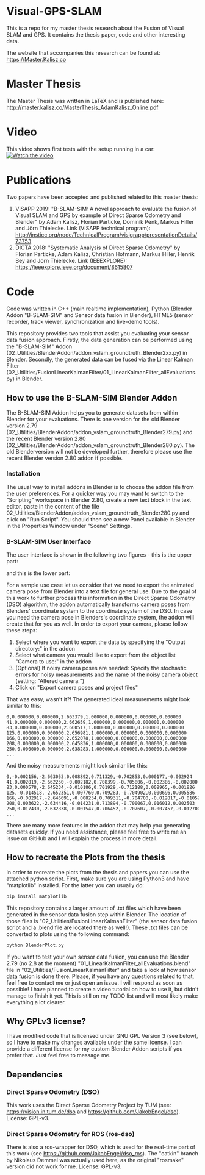 # Visual-GPS-SLAM
This is a repo for my master thesis research about the Fusion of Visual SLAM and GPS. It contains the thesis paper, code and other interesting data.

The website that accompanies this research can be found at:
https://Master.Kalisz.co

# Master Thesis
The Master Thesis was written in LaTeX and is published here:
http://master.kalisz.co/MasterThesis_AdamKalisz_Online.pdf

# Video
This video shows first tests with the setup running in a car:
[![Watch the video]()](https://master.kalisz.co/video/Robolab_Demo_Kalisz_MusicSTEEP.mp4)



# Publications
Two papers have been accepted and published related to this master thesis:

1. VISAPP 2019: "B-SLAM-SIM: A novel approach to evaluate the fusion of Visual SLAM and GPS by example of Direct Sparse Odometry and Blender" by Adam Kalisz, Florian Particke, Dominik Penk, Markus Hiller and Jörn Thielecke. Link (VISAPP technical program): http://insticc.org/node/TechnicalProgram/visigrapp/presentationDetails/73753
2. DICTA 2018: "Systematic Analysis of Direct Sparse Odometry" by Florian Particke, Adam Kalisz, Christian Hofmann, Markus Hiller, Henrik Bey and Jörn Thielecke. Link (IEEEXPLORE): https://ieeexplore.ieee.org/document/8615807



# Code
Code was written in C++ (main realtime implementation), Python (Blender Addon "B-SLAM-SIM" and Sensor data fusion in Blender), HTML5 (sensor recorder, track viewer, synchronization and live-demo tools).

This repository provides two tools that assist you evaluating your sensor data fusion approach.
Firstly, the data generation can be performed using the "B-SLAM-SIM" Addon (02_Utilities/BlenderAddon/addon_vslam_groundtruth_Blender2xx.py) in Blender.
Secondly, the generated data can be fused via the Linear Kalman Filter (02_Utilities/FusionLinearKalmanFilter/01_LinearKalmanFilter_allEvaluations.py) in Blender.


## How to use the B-SLAM-SIM Blender Addon
The B-SLAM-SIM Addon helps you to generate datasets from within Blender for your evaluations. There is one version for the old Blender version 2.79 (02_Utilities/BlenderAddon/addon_vslam_groundtruth_Blender279.py) and the recent Blender version 2.80 (02_Utilities/BlenderAddon/addon_vslam_groundtruth_Blender280.py). The old Blenderversion will not be developed further, therefore please use the recent Blender version 2.80 addon if possible.

### Installation

The usual way to install addons in Blender is to choose the addon file from the user preferences. For a quicker way you may want to switch to the "Scripting" workspace in Blender 2.80, create a new text block in the text editor, paste in the content of the file 02_Utilities/BlenderAddon/addon_vslam_groundtruth_Blender280.py and click on "Run Script". You should then see a new Panel available in Blender in the Properties Window under "Scene" Settings.

### B-SLAM-SIM User Interface

The user interface is shown in the following two figures - this is the upper part:

and this is the lower part:

For a sample use case let us consider that we need to export the animated camera pose from Blender into a text file for general use. Due to the goal of this work to further process this information in the Direct Sparse Odometry (DSO) algorithm, the addon automatically transforms camera poses from Blenders' coordinate system to the coordinate system of the DSO. In case you need the camera pose in Blenders's coordinate system, the addon will create that for you as well. In order to export your camera, please follow these steps:
1. Select where you want to export the data by specifying the "Output directory:" in the addon
2. Select what camera you would like to export from the object list "Camera to use:" in the addon
3. (Optional) If noisy camera poses are needed: Specify the stochastic errors for noisy measurements and the name of the noisy camera object (setting: "Altered camera:")
4. Click on "Export camera poses and project files"

That was easy, wasn't it?! The generated ideal measurements might look similar to this:

```
0,0.000000,0.000000,2.663379,1.000000,0.000000,0.000000,0.000000
41,0.000000,0.000000,2.662659,1.000000,0.000000,0.000000,0.000000
83,0.000000,0.000000,2.660517,1.000000,0.000000,0.000000,0.000000
125,0.000000,0.000000,2.656981,1.000000,0.000000,0.000000,0.000000
166,0.000000,0.000000,2.652078,1.000000,0.000000,0.000000,0.000000
208,0.000000,0.000000,2.645836,1.000000,0.000000,0.000000,0.000000
250,0.000000,0.000000,2.638283,1.000000,0.000000,0.000000,0.000000
...
```

And the noisy measurements might look similar like this:

```
0,-0.002156,-2.663053,0.008892,0.711329,-0.702853,0.000177,-0.002924
41,0.002019,-2.662250,-0.002182,0.708399,-0.705806,-0.002386,-0.002000
83,0.000578,-2.645234,-0.010186,0.701929,-0.712188,0.008965,-0.001826
125,-0.014518,-2.652351,0.007760,0.709283,-0.704902,0.000696,0.005586
166,-0.002917,-2.646691,-0.008234,0.709311,-0.704700,-0.012817,-0.010529
208,0.003622,-2.634416,-0.014231,0.713894,-0.700067,0.016012,0.002503
250,0.017430,-2.632838,-0.001547,0.706452,-0.707607,-0.007457,-0.012700
...
```

There are many more features in the addon that may help you generating datasets quickly. If you need assistance, please feel free to write me an issue on GitHub and I will explain the process in more detail.


## How to recreate the Plots from the thesis
In order to recreate the plots from the thesis and papers you can use the attached python script. First, make sure you are using Python3 and have "matplotlib" installed. For the latter you can usually do:
```bash
pip install matplotlib
```

This repository contains a larger amount of .txt files which have been generated in the sensor data fusion step within Blender. The location of those files is "02_Utilities/FusionLinearKalmanFilter" (the sensor data fusion script and a .blend file are located there as well!). These .txt files can be converted to plots using the following command:
```python
python BlenderPlot.py
```
If you want to test your own sensor data fusion, you can use the Blender 2.79 (no 2.8 at the moment) "01_LinearKalmanFilter_allEvaluations.blend" file in "02_Utilities/FusionLinearKalmanFilter" and take a look at how sensor data fusion is done there. Please, if you have any questions related to that, feel free to contact me or just open an issue. I will respond as soon as possible! I have planned to create a video tutorial on how to use it, but didn't manage to finish it yet. This is still on my TODO list and will most likely make everything a lot clearer.

## Why GPLv3 license?
I have modified code that is licensed under GNU GPL Version 3 (see below), so I have to make my changes available under the same license. I can provide a different license for my custom Blender Addon scripts if you prefer that. Just feel free to message me.

## Dependencies
### Direct Sparse Odometry (DSO)
This work uses the Direct Sparse Odometry Project by TUM (see: https://vision.in.tum.de/dso and https://github.com/JakobEngel/dso). License: GPL-v3.

### Direct Sparse Odometry for ROS (ros-dso)
There is also a ros-wrapper for DSO, which is used for the real-time part of this work (see https://github.com/JakobEngel/dso_ros). The "catkin" branch by Nikolaus Demmel was actually used here, as the original "rosmake" version did not work for me. License: GPL-v3.
